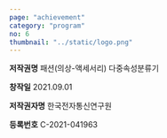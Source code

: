 ```yaml
---
page: "achievement"
category: "program"
no: 6
thumbnail: "../static/logo.png"
---
```


**저작권명** 패션(의상-액세서리) 다중속성분류기

**창작일** 2021.09.01

**저작권자명** 한국전자통신연구원

**등록번호** C-2021-041963
